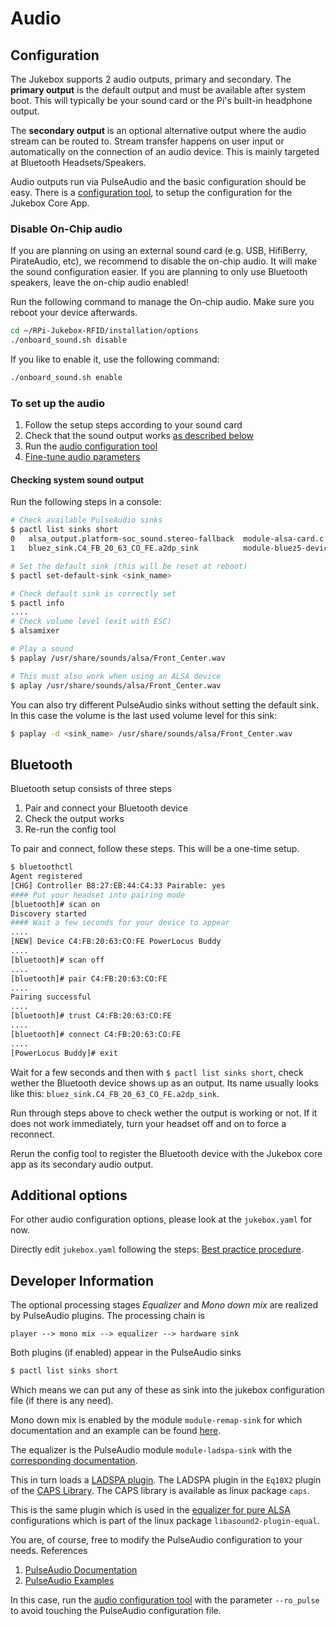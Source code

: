 # Audio

## Configuration

The Jukebox supports 2 audio outputs, primary and secondary. The **primary output** is the default output and must
be available after system boot. This will typically be your sound card or the Pi's built-in headphone output.

The **secondary output** is an optional alternative output where the audio stream can be routed to.
Stream transfer happens on user input or automatically on the connection of an audio device.
This is mainly targeted at Bluetooth Headsets/Speakers.

Audio outputs run via PulseAudio and the basic configuration should be easy.
There is a [configuration tool](../developers/coreapps.md#Audio),
to setup the configuration for the Jukebox Core App.

### Disable On-Chip audio

If you are planning on using an external sound card (e.g. USB, HifiBerry, PirateAudio, etc), we recommend to disable the on-chip audio. It will make the sound configuration easier.
If you are planning to only use Bluetooth speakers, leave the on-chip audio enabled!

Run the following command to manage the On-chip audio. Make sure you reboot your device afterwards.

```bash
cd ~/RPi-Jukebox-RFID/installation/options
./onboard_sound.sh disable
```

If you like to enable it, use the following command:

```bash
./onboard_sound.sh enable
```

### To set up the audio

1. Follow the setup steps according to your sound card
2. Check that the sound output works [as described below](audio.md#checking-system-sound-output)
3. Run the [audio configuration tool](../developers/coreapps.md#Audio)
4. [Fine-tune audio parameters](audio.md#additional-options)

#### Checking system sound output

Run the following steps in a console:

```bash
# Check available PulseAudio sinks
$ pactl list sinks short
0	alsa_output.platform-soc_sound.stereo-fallback  module-alsa-card.c	    s16le 2ch 48000Hz
1	bluez_sink.C4_FB_20_63_CO_FE.a2dp_sink	        module-bluez5-device.c	s16le 2ch 44100Hz

# Set the default sink (this will be reset at reboot)
$ pactl set-default-sink <sink_name>

# Check default sink is correctly set
$ pactl info
....
# Check volume level (exit with ESC)
$ alsamixer

# Play a sound
$ paplay /usr/share/sounds/alsa/Front_Center.wav

# This must also work when using an ALSA device
$ aplay /usr/share/sounds/alsa/Front_Center.wav
```

You can also try different PulseAudio sinks without setting the default sink. In this case the volume is the last used
volume level for this sink:

```bash
$ paplay -d <sink_name> /usr/share/sounds/alsa/Front_Center.wav
```

## Bluetooth

Bluetooth setup consists of three steps

1. Pair and connect your Bluetooth device
2. Check the output works
3. Re-run the config tool

To pair and connect, follow these steps. This will be a one-time setup.

```bash
$ bluetoothctl
Agent registered
[CHG] Controller B8:27:EB:44:C4:33 Pairable: yes
#### Put your headset into pairing mode
[bluetooth]# scan on
Discovery started
#### Wait a few seconds for your device to appear
....
[NEW] Device C4:FB:20:63:CO:FE PowerLocus Buddy
....
[bluetooth]# scan off
....
[bluetooth]# pair C4:FB:20:63:CO:FE
....
Pairing successful
....
[bluetooth]# trust C4:FB:20:63:CO:FE
....
[bluetooth]# connect C4:FB:20:63:CO:FE
....
[PowerLocus Buddy]# exit
```

Wait for a few seconds and then with `$ pactl list sinks short`, check wether the Bluetooth device shows up as an output.
Its name usually looks like this: `bluez_sink.C4_FB_20_63_CO_FE.a2dp_sink`.

Run through steps above to check wether the output is working or not.
If it does not work immediately, turn your headset off and on to force a reconnect.

Rerun the config tool to register the Bluetooth device with the Jukebox core app as its secondary audio output.

## Additional options

For other audio configuration options, please look at the `jukebox.yaml` for now.

Directly edit `jukebox.yaml` following the steps: [Best practice procedure](configuration.md#best-practice-procedure).

## Developer Information

The optional processing stages *Equalizer* and *Mono down mix* are realized by PulseAudio plugins. The processing chain is

```text
player --> mono mix --> equalizer --> hardware sink
```

Both plugins (if enabled) appear in the PulseAudio sinks

```bash
$ pactl list sinks short
```

Which means we can put any of these as sink into the jukebox configuration file (if there is any need).

Mono down mix is enabled by the module `module-remap-sink`
for which documentation and an example can be found [here](https://www.freedesktop.org/wiki/Software/PulseAudio/Documentation/User/Modules/#module-remap-sink).

The equalizer is the PulseAudio module `module-ladspa-sink` with the [corresponding documentation](https://www.freedesktop.org/wiki/Software/PulseAudio/Documentation/User/Modules/#module-ladspa-sink).

This in turn loads a [LADSPA plugin](https://www.ladspa.org/).
The LADSPA plugin in the `Eq10X2` plugin of the [CAPS Library](http://quitte.de/dsp/caps.html#Eq10). The CAPS library is available as linux package `caps`.

This is the same plugin which is used in the
[equalizer for pure ALSA](https://github.com/raedwulf/alsaequal)
configurations which is part of the linux package `libasound2-plugin-equal`.

You are, of course, free to modify the PulseAudio configuration to your needs. References

1. [PulseAudio Documentation](https://www.freedesktop.org/wiki/Software/PulseAudio/Documentation/User)
2. [PulseAudio Examples](https://wiki.archlinux.org/title/PulseAudio/Examples)

In this case, run the [audio configuration tool](../developers/coreapps.md#Audio) with the parameter `--ro_pulse` to avoid touching the PulseAudio configuration file.

